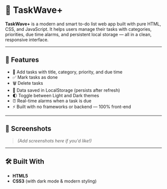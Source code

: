 # 🔔 TaskWave+

**TaskWave+** is a modern and smart to-do list web app built with pure HTML, CSS, and JavaScript. It helps users manage their tasks with categories, priorities, due time alarms, and persistent local storage — all in a clean, responsive interface.

---

## 🚀 Features

- 📝 Add tasks with title, category, priority, and due time  
- ✅ Mark tasks as done  
- 🗑️ Delete tasks  
- 🔁 Data saved in LocalStorage (persists after refresh)  
- 🌓 Toggle between Light and Dark themes  
- ⏰ Real-time alarms when a task is due  
- ⚡ Built with no frameworks or backend — 100% front-end  

---

## 📸 Screenshots

> *(Add screenshots here if you'd like!)*

---

## 🛠 Built With

- **HTML5**  
- **CSS3** (with dark mode & modern styling)
